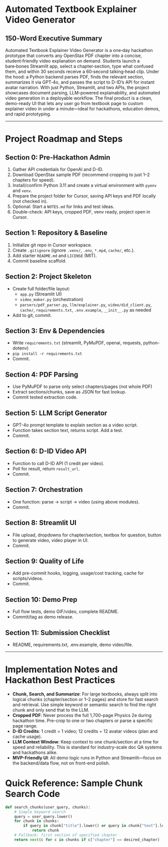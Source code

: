# Automated Textbook Explainer Video Generator

## 150‑Word Executive Summary

Automated Textbook Explainer Video Generator is a one‑day hackathon prototype that converts any OpenStax PDF chapter into a concise, student‑friendly video explanation on demand. Students launch a bare‑bones Streamlit app, select a chapter‑section, type what confused them, and within 30 seconds receive a 60‑second talking‑head clip. Under the hood: a Python backend parses PDF, finds the relevant section, summarizes it via GPT‑4o, and passes the script to D-ID’s API for instant avatar narration. With just Python, Streamlit, and two APIs, the project showcases document parsing, LLM-powered explainability, and automated video generation in a deployable workflow. The final product is a clean, demo-ready UI that lets any user go from textbook page to custom explainer video in under a minute—ideal for hackathons, education demos, and rapid prototyping.

---

# Project Roadmap and Steps

## Section 0: Pre-Hackathon Admin

1. Gather API credentials for OpenAI and D-ID.
2. Download OpenStax sample PDF (recommend cropping to just 1–2 chapters for speed).
3. Install/confirm Python 3.11 and create a virtual environment with `pyenv` and `venv`.
4. Prepare the project folder for Cursor, saving API keys and PDF locally (not checked in).
5. Optional: Start a `NOTES.md` for links and test ideas.
6. Double-check: API keys, cropped PDF, venv ready, project open in Cursor.

## Section 1: Repository & Baseline

1. Initialize git repo in Cursor workspace.
2. Create `.gitignore` (ignore `.venv/`, `.env`, `*.mp4`, `cache/`, etc.).
3. Add starter `README.md` and `LICENSE` (MIT).
4. Commit baseline scaffold.

## Section 2: Project Skeleton

- Create full folder/file layout:
  - `app.py` (Streamlit UI)
  - `video_maker.py` (orchestration)
  - `parsers/pdf_parser.py`, `llm/explainer.py`, `video/did_client.py`, `cache/`, `requirements.txt`, `.env.example`, `__init__.py` as needed
- Add to git, commit.

## Section 3: Env & Dependencies

- Write `requirements.txt` (streamlit, PyMuPDF, openai, requests, python-dotenv)
- `pip install -r requirements.txt`
- Commit.

## Section 4: PDF Parsing

- Use PyMuPDF to parse only select chapters/pages (not whole PDF)
- Extract sections/chunks, save as JSON for fast lookup.
- Commit tested extraction code.

## Section 5: LLM Script Generator

- GPT-4o prompt template to explain section as a video script.
- Function takes section text, returns script. Add a test.
- Commit.

## Section 6: D-ID Video API

- Function to call D-ID API (1 credit per video).
- Poll for result, return `result_url`.
- Commit.

## Section 7: Orchestration

- One function: parse → script → video (using above modules).
- Commit.

## Section 8: Streamlit UI

- File upload, dropdowns for chapter/section, textbox for question, button to generate video, video player in UI.
- Commit.

## Section 9: Quality of Life

- Add pre-commit hooks, logging, usage/cost tracking, cache for scripts/videos.
- Commit.

## Section 10: Demo Prep

- Full flow tests, demo GIF/video, complete README.
- Commit/tag as demo release.

## Section 11: Submission Checklist

- README, requirements.txt, .env.example, demo video/file.

---

# Implementation Notes and Hackathon Best Practices

- **Chunk, Search, and Summarize**: For large textbooks, always split into logical chunks (chapter/section or 1–2 pages) and store for fast search and retrieval. Use simple keyword or semantic search to find the right chunk and only send that to the LLM.
- **Cropped PDF**: Never process the full 1,700-page Physics 2e during hackathon time. Pre-crop to one or two chapters or parse a specific page range.
- **D-ID Credits**: 1 credit = 1 video; 12 credits = 12 avatar videos (plan and cache usage).
- **LLM Context Window**: Keep context to one chunk/section at a time for speed and reliability. This is standard for industry-scale doc QA systems and hackathons alike.
- **MVP-Friendly UI**: All demo logic runs in Python and Streamlit—focus on the backend/data flow, not on front-end polish.

# Quick Reference: Sample Chunk Search Code

```python
def search_chunks(user_query, chunks):
    # Simple keyword search
    query = user_query.lower()
    for chunk in chunks:
        if query in chunk["title"].lower() or query in chunk["text"].lower():
            return chunk
    # Fallback: first section of specified chapter
    return next(c for c in chunks if c["chapter"] == desired_chapter)
